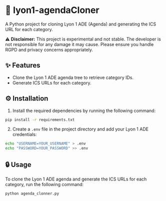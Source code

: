 # 📅 lyon1-agendaCloner

A Python project for cloning Lyon 1 ADE (Agenda) and generating the ICS URL for each category.

⚠️ **Disclaimer:** This project is experimental and not stable. The developer is not responsible for any damage it may cause. Please ensure you handle RGPD and privacy concerns appropriately.

## ✨ Features

- Clone the Lyon 1 ADE agenda tree to retrieve category IDs.
- Generate ICS URLs for each category.

## ⚙️ Installation

1. Install the required dependencies by running the following command:

```bash
pip install -r requirements.txt
```

2. Create a `.env` file in the project directory and add your Lyon 1 ADE credentials:

```bash
echo "USERNAME=YOUR_USERNAME" > .env
echo "PASSWORD=YOUR_PASSWORD" >> .env
```

## 🔒 Usage

To clone the Lyon 1 ADE agenda and generate the ICS URLs for each category, run the following command:

```bash
python agenda_clonner.py
```
